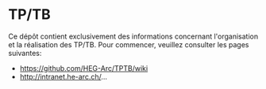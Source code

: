 TP/TB
====

Ce dépôt contient exclusivement des informations concernant l'organisation et la réalisation des TP/TB. Pour commencer, veuillez consulter les pages suivantes:

  * https://github.com/HEG-Arc/TPTB/wiki
  * http://intranet.he-arc.ch/...
